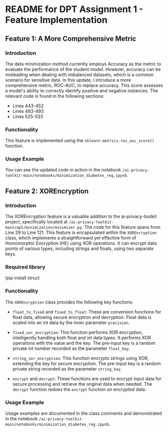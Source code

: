 # README for DPT Assignment 1 - Feature Implementation

## Feature 1: A More Comprehensive Metric

### Introduction

The data minimization method currently employs Accuracy as the metric to evaluate the performance of the student model. However, accuracy can be misleading when dealing with imbalanced datasets, which is a common scenario for sensitive data. In this update, I introduce a more comprehensive metric, ROC-AUC, to replace accuracy. This score assesses a model's ability to correctly identify positive and negative instances. The relevant code is found in the following sections:

- Lines 443-452
- Lines 483-493
- Lines 525-533


### Functionality

This feature is implemented using the `sklearn.metrics.roc_auc_score()` function.


### Usage Example

You can see the updated code in action in the notebook `/ai-privacy-toolkit-main/notebooks/minimization_diabetes_reg.ipynb`.

## Feature 2: XOREncryption

### Introduction

The XOREncryption feature is a valuable addition to the ai-privacy-toolkit project, specifically located at `/ai-privacy-toolkit-main/apt/minimization/minimizer.py`. The code for this feature spans from Line 29 to Line 121. This feature is encapsulated within the `XOREncryption` class, which implements a straightforward yet effective form of Homomorphic Encryption (HE) using XOR operations. It can encrypt data points of various types, including strings and floats, using two separate keys.

### Required library

!pip install struct

### Functionality

The `XOREncryption` class provides the following key functions:

- `float_to_fixed` and `fixed_to_float`: These are conversion functions for float data, allowing secure encryption and decryption. Float data is scaled into an int data by the inner parameter `precision`.

- `fixed_xor_encryption`: This function performs XOR encryption, intelligently handling both float and int data types. It performs XOR operations with the value and the key. The pre-input key is a random private int number recorded as the parameter `float_key`.

- `string_xor_encryption`: This function encrypts strings using XOR, extending the key for secure encryption. The pre-input key is a random private string recorded as the parameter `string_key`.

- `encrypt` and `decrypt`: These functions are used to encrypt input data for secure processing and retrieve the original data when needed. The `decrypt` function redoes the `encrypt` function on encrypted data.


### Usage Example

Usage examples are documented in the class comments and demonstrated in the notebook `/ai-privacy-toolkit-main/notebooks/minimization_diabetes_reg.ipynb`.
